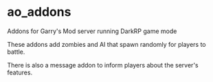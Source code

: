 # ao_addons
Addons for Garry's Mod server running DarkRP game mode

These addons add zombies and AI that spawn randomly for players to battle.

There is also a message addon to inform players about the server's features.
